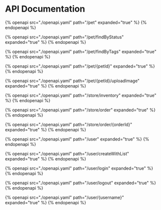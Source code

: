# API Documentation

{% openapi src="./openapi.yaml" path="/pet" expanded="true" %}
{% endopenapi %}

{% openapi src="./openapi.yaml" path="/pet/findByStatus" expanded="true" %}
{% endopenapi %}

{% openapi src="./openapi.yaml" path="/pet/findByTags" expanded="true" %}
{% endopenapi %}

{% openapi src="./openapi.yaml" path="/pet/{petId}" expanded="true" %}
{% endopenapi %}

{% openapi src="./openapi.yaml" path="/pet/{petId}/uploadImage" expanded="true" %}
{% endopenapi %}

{% openapi src="./openapi.yaml" path="/store/inventory" expanded="true" %}
{% endopenapi %}

{% openapi src="./openapi.yaml" path="/store/order" expanded="true" %}
{% endopenapi %}

{% openapi src="./openapi.yaml" path="/store/order/{orderId}" expanded="true" %}
{% endopenapi %}

{% openapi src="./openapi.yaml" path="/user" expanded="true" %}
{% endopenapi %}

{% openapi src="./openapi.yaml" path="/user/createWithList" expanded="true" %}
{% endopenapi %}

{% openapi src="./openapi.yaml" path="/user/login" expanded="true" %}
{% endopenapi %}

{% openapi src="./openapi.yaml" path="/user/logout" expanded="true" %}
{% endopenapi %}

{% openapi src="./openapi.yaml" path="/user/{username}" expanded="true" %}
{% endopenapi %}

